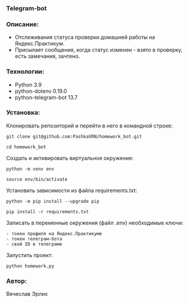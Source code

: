 ### Telegram-bot


### Описание:

- Отслеживания статуса проверки домашней работы на Яндекс.Практикум.
- Присылает сообщения, когда статус изменен - взято в проверку, есть замечания, зачтено.


### Технологии:

- Python 3.9
- python-dotenv 0.19.0
- python-telegram-bot 13.7


### Установка:

Клонировать репозиторий и перейти в него в командной строке:

```
git clone git@github.com:PashkaVRN/homework_bot.git
```

```
cd homework_bot
```

Cоздать и активировать виртуальное окружение:

```
python -m venv env
```

```
source env/bin/activate
```

Установить зависимости из файла requirements.txt:

```
python -m pip install --upgrade pip
```

```
pip install -r requirements.txt
```

Записать в переменные окружения (файл .env) необходимые ключи:

```
- токен профиля на Яндекс.Практикуме
- токен телеграм-бота
- свой ID в телеграме
```

Запустить проект:

```
python homework.py
```

### Автор:
Вячеслав Эрлих

